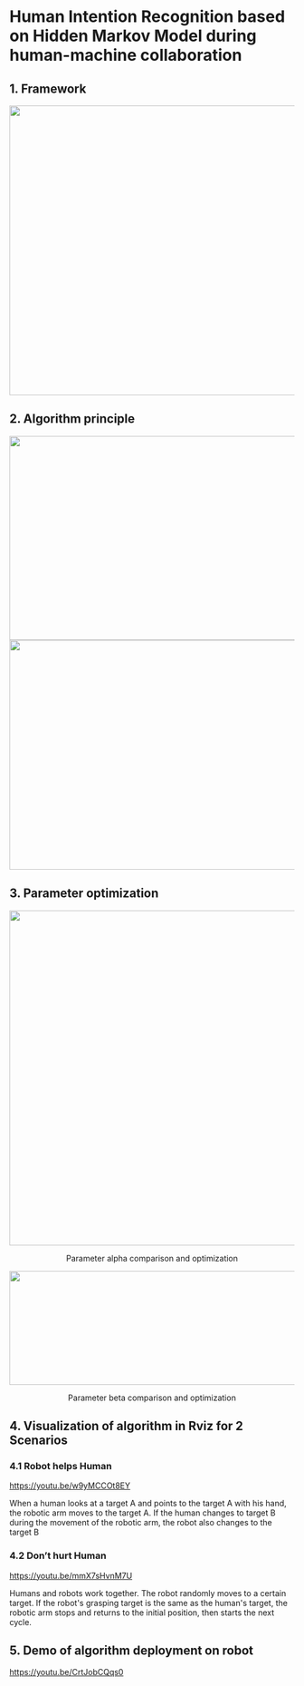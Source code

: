 # Human Intention Recognition based on Hidden Markov Model during human-machine collaboration

## 1. Framework
<div align=center><img width="781" height="511" src="https://github.com/Make0930/Human_Intent_Recognition_Project/blob/master/IMG/Framework.png"/></div>

## 2. Algorithm principle
<div align=center><img width="781" height="360" src="https://github.com/Make0930/Human_Intent_Recognition_Project/blob/master/IMG/Algorithm-Principle-1.png"/></div>
<div align=center><img width="781" height="405" src="https://github.com/Make0930/Human_Intent_Recognition_Project/blob/master/IMG/Algorithm-Principle-2.png"/></div>

## 3. Parameter optimization
<div align=center><img width="781" height="591" src="https://github.com/Make0930/Human_Intent_Recognition_Project/blob/master/IMG/Parameter_a_Compare.jpg"/></div>
<p align="center">Parameter alpha comparison and optimization</p>

<div align=center><img width="781" height="201" src="https://github.com/Make0930/Human_Intent_Recognition_Project/blob/master/IMG/Parameter_beta_Compare.jpg"/></div>
<p align="center">Parameter beta comparison and optimization</p>

## 4. Visualization of algorithm in Rviz for 2 Scenarios
### 4.1 Robot helps Human
https://youtu.be/w9yMCCOt8EY

When a human looks at a target A and points to the target A with his hand, the 
     robotic arm moves to the target A. If the human changes to target B during 
     the movement of the robotic arm, the robot also changes to the target B
     
### 4.2 Don’t hurt Human
https://youtu.be/mmX7sHvnM7U

Humans and robots work together. The robot randomly moves to a certain target. 
     If the robot's grasping target is the same as the human's target, the robotic arm 
     stops and returns to the initial position, then starts the next cycle.

## 5. Demo of algorithm deployment on robot
https://youtu.be/CrtJobCQqs0
